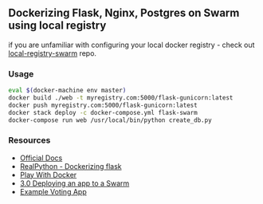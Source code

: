 ## Dockerizing Flask, Nginx, Postgres on Swarm using local registry
if you are unfamiliar with configuring your local docker registry - check out [local-registry-swarm](https://github.com/liranfar/local-registry-swarm) repo.
### Usage
```bash
eval $(docker-machine env master)
docker build ./web -t myregistry.com:5000/flask-gunicorn:latest
docker push myregistry.com:5000/flask-gunicorn:latest
docker stack deploy -c docker-compose.yml flask-swarm
docker-compose run web /usr/local/bin/python create_db.py

```
### Resources
- [Official Docs](https://docs.docker.com/get-started/)
- [RealPython - Dockerizing flask](https://realpython.com/dockerizing-flask-with-compose-and-machine-from-localhost-to-the-cloud/)
- [Play With Docker](https://training.play-with-docker.com/)
- [3.0 Deploying an app to a Swarm](https://github.com/docker/labs/blob/master/beginner/chapters/votingapp.md)
- [Example Voting App](https://github.com/dockersamples/example-voting-app)
